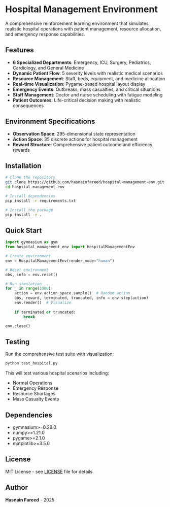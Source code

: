 # Hospital Management Environment

A comprehensive reinforcement learning environment that simulates realistic hospital operations with patient management, resource allocation, and emergency response capabilities.

## Features

- **6 Specialized Departments**: Emergency, ICU, Surgery, Pediatrics, Cardiology, and General Medicine
- **Dynamic Patient Flow**: 5 severity levels with realistic medical scenarios
- **Resource Management**: Staff, beds, equipment, and medicine allocation
- **Real-time Visualization**: Pygame-based hospital layout display
- **Emergency Events**: Outbreaks, mass casualties, and critical situations
- **Staff Management**: Doctor and nurse scheduling with fatigue modeling
- **Patient Outcomes**: Life-critical decision making with realistic consequences

## Environment Specifications

- **Observation Space**: 295-dimensional state representation
- **Action Space**: 35 discrete actions for hospital management
- **Reward Structure**: Comprehensive patient outcome and efficiency rewards

## Installation

```bash
# Clone the repository
git clone https://github.com/hasnainfareed/hospital-management-env.git
cd hospital-management-env

# Install dependencies
pip install -r requirements.txt

# Install the package
pip install -e .
```

## Quick Start

```python
import gymnasium as gym
from hospital_management_env import HospitalManagementEnv

# Create environment
env = HospitalManagementEnv(render_mode="human")

# Reset environment
obs, info = env.reset()

# Run simulation
for _ in range(1000):
    action = env.action_space.sample()  # Random action
    obs, reward, terminated, truncated, info = env.step(action)
    env.render()  # Visualize
    
    if terminated or truncated:
        break

env.close()
```

## Testing

Run the comprehensive test suite with visualization:

```bash
python test_hospital.py
```

This will test various hospital scenarios including:
- Normal Operations
- Emergency Response
- Resource Shortages
- Mass Casualty Events

## Dependencies

- gymnasium>=0.28.0
- numpy>=1.21.0
- pygame>=2.1.0
- matplotlib>=3.5.0

## License

MIT License - see [LICENSE](LICENSE) file for details.

## Author

**Hasnain Fareed** - 2025